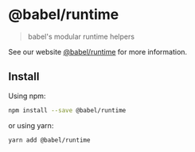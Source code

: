# @babel/runtime

> babel's modular runtime helpers

See our website [@babel/runtime](https://babeljs.io/docs/en/next/babel-runtime.html) for more information.

## Install

Using npm:

```sh
npm install --save @babel/runtime
```

or using yarn:

```sh
yarn add @babel/runtime 
```
